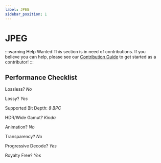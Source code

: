 ```yaml
---
label: JPEG
sidebar_position: 1
---
```


# JPEG

:::warning Help Wanted
This section is in need of contributions. If you believe you can help, please see our [Contribution Guide](../docs/contribution-guide.md) to get started as a contributor!
:::

## Performance Checklist

Lossless? *No*

Lossy? *Yes*

Supported Bit Depth:
*8 BPC*

HDR/Wide Gamut? *Kinda*

Animation? *No*

Transparency? *No*

Progressive Decode? *Yes*

Royalty Free? *Yes*